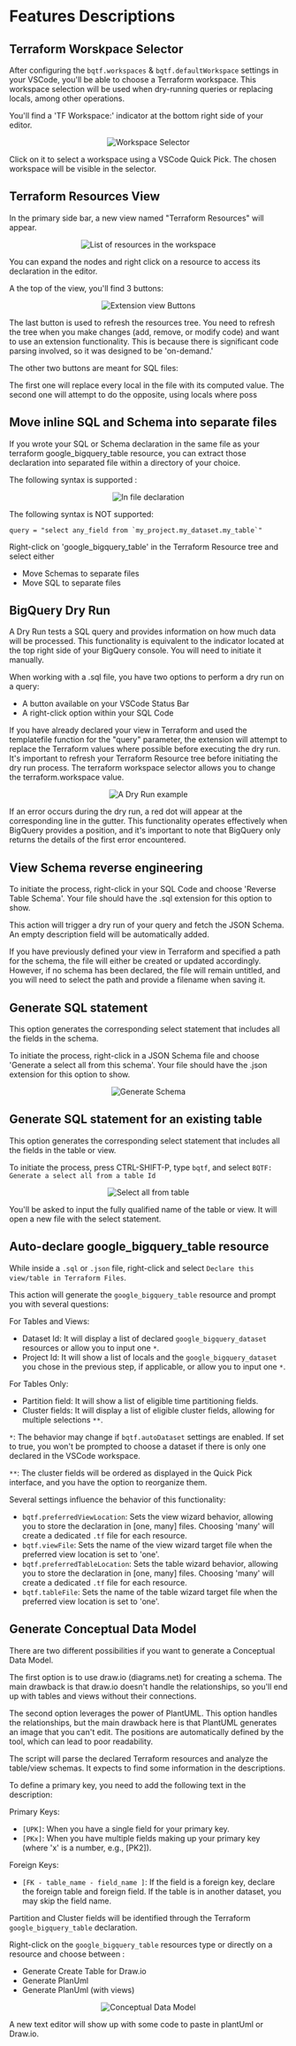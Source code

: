 # Features Descriptions

## Terraform Worskpace Selector

After configuring the `bqtf.workspaces` & `bqtf.defaultWorkspace` settings in your VSCode, you'll be able to choose a Terraform workspace. This workspace selection will be used when dry-running queries or replacing locals, among other operations.

You'll find a 'TF Workspace:' indicator at the bottom right side of your editor.

<center>

![Workspace Selector](images/tf_workspace.png)
</center>
Click on it to select a workspace using a VSCode Quick Pick. The chosen workspace will be visible in the selector.

## Terraform Resources View

In the primary side bar, a new view named "Terraform Resources" will appear.
<center>

![List of resources in the workspace](images/terraform_resources_view.png)
</center>
You can expand the nodes and right click on a resource to access its declaration in the editor.

A the top of the view, you'll find 3 buttons:
<center> 

![Extension view Buttons](images/terraform_resources_view_buttons.png)
</center>

The last button is used to refresh the resources tree. You need to refresh the tree when you make changes (add, remove, or modify code) and want to use an extension functionality. This is because there is significant code parsing involved, so it was designed to be 'on-demand.'

The other two buttons are meant for SQL files:

The first one will replace every local in the file with its computed value.
The second one will attempt to do the opposite, using locals where poss

## Move inline SQL and Schema into separate files

If you wrote your SQL or Schema declaration in the same file as your terraform google_bigquery_table resource, you can extract those declaration into separated file within a directory of your choice.

The following syntax is supported :
<center>

![In file declaration](images/inline%20sql.PNG)
</center>

The following syntax is NOT supported: 

```
query = "select any_field from `my_project.my_dataset.my_table`"
```

Right-click on 'google_bigquery_table' in the Terraform Resource tree and select either

- Move Schemas to separate files
- Move SQL to separate files

## BigQuery Dry Run

A Dry Run tests a SQL query and provides information on how much data will be processed. This functionality is equivalent to the indicator located at the top right side of your BigQuery console. You will need to initiate it manually.

When working with a .sql file, you have two options to perform a dry run on a query:

- A button available on your VSCode Status Bar
- A right-click option within your SQL Code

If you have already declared your view in Terraform and used the templatefile function for the "query" parameter, the extension will attempt to replace the Terraform values where possible before executing the dry run. It's important to refresh your Terraform Resource tree before initiating the dry run process. The terraform workspace selector allows you to change the terraform.workspace value.
<center>

![A Dry Run example](images/Dry%20Run.PNG)
</center>

If an error occurs during the dry run, a red dot will appear at the corresponding line in the gutter. This functionality operates effectively when BigQuery provides a position, and it's important to note that BigQuery only returns the details of the first error encountered.

## View Schema reverse engineering

To initiate the process, right-click in your SQL Code and choose 'Reverse Table Schema'. Your file should have the .sql extension for this option to show.

This action will trigger a dry run of your query and fetch the JSON Schema. An empty description field will be automatically added.

If you have previously defined your view in Terraform and specified a path for the schema, the file will either be created or updated accordingly. However, if no schema has been declared, the file will remain untitled, and you will need to select the path and provide a filename when saving it.

## Generate SQL statement

This option generates the corresponding select statement that includes all the fields in the schema.

To initiate the process, right-click in a JSON Schema file and choose 'Generate a select all from this schema'. Your file should have the .json extension for this option to show.
<center>

![Generate Schema](images/select%20all.PNG)
</center>

## Generate SQL statement for an existing table

This option generates the corresponding select statement that includes all the fields in the table or view.

To initiate the process, press CTRL-SHIFT-P, type `bqtf`, and select `BQTF: Generate a select all from a table Id`
<center>

![Select all from table](images/select%20all%20from%20table.PNG)
</center>

You'll be asked to input the fully qualified name of the table or view. It will open a new file with the select statement.

## Auto-declare google_bigquery_table resource

While inside a `.sql` or `.json` file, right-click and select `Declare this view/table in Terraform Files`.

This action will generate the `google_bigquery_table` resource and prompt you with several questions:

For Tables and Views:
- Dataset Id: It will display a list of declared `google_bigquery_dataset` resources or allow you to input one `*`.
- Project Id: It will show a list of locals and the `google_bigquery_dataset` you chose in the previous step, if applicable, or allow you to input one `*`.

For Tables Only:
- Partition field: It will show a list of eligible time partitioning fields.
- Cluster fields: It will display a list of eligible cluster fields, allowing for multiple selections `**`.

`*`: The behavior may change if `bqtf.autoDataset` settings are enabled. If set to true, you won't be prompted to choose a dataset if there is only one declared in the VSCode workspace.

`**`: The cluster fields will be ordered as displayed in the Quick Pick interface, and you have the option to reorganize them.

Several settings influence the behavior of this functionality:

- `bqtf.preferredViewLocation`: Sets the view wizard behavior, allowing you to store the declaration in [one, many] files. Choosing 'many' will create a dedicated `.tf` file for each resource.
- `bqtf.viewFile`: Sets the name of the view wizard target file when the preferred view location is set to 'one'.
- `bqtf.preferredTableLocation`: Sets the table wizard behavior, allowing you to store the declaration in [one, many] files. Choosing 'many' will create a dedicated `.tf` file for each resource.
- `bqtf.tableFile`: Sets the name of the table wizard target file when the preferred view location is set to 'one'.

## Generate Conceptual Data Model

There are two different possibilities if you want to generate a Conceptual Data Model.

The first option is to use draw.io (diagrams.net) for creating a schema. The main drawback is that draw.io doesn't handle the relationships, so you'll end up with tables and views without their connections.

The second option leverages the power of PlantUML. This option handles the relationships, but the main drawback here is that PlantUML generates an image that you can't edit. The positions are automatically defined by the tool, which can lead to poor readability.

The script will parse the declared Terraform resources and analyze the table/view schemas. It expects to find some information in the descriptions.

To define a primary key, you need to add the following text in the description:

Primary Keys:

- `[UPK]`: When you have a single field for your primary key.
- `[PKx]`: When you have multiple fields making up your primary key (where 'x' is a number, e.g., [PK2]).

Foreign Keys:

- `[FK - table_name - field_name ]`: If the field is a foreign key, declare the foreign table and foreign field. If the table is in another dataset, you may skip the field name.

Partition and Cluster fields will be identified through the Terraform `google_bigquery_table` declaration.

Right-click on the `google_bigquery_table` resources type or directly on a resource and choose between : 


- Generate Create Table for Draw.io
- Generate PlanUml
- Generate PlanUml (with views)

<center>

![Conceptual Data Model](images/mcd.png)
</center>

A new text editor will show up with some code to paste in plantUml or Draw.io.